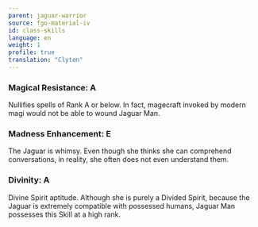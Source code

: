 ```yaml
---
parent: jaguar-warrior
source: fgo-material-iv
id: class-skills
language: en
weight: 1
profile: true
translation: "Clyton"
---
```


### Magical Resistance: A

Nullifies spells of Rank A or below. In fact, magecraft invoked by modern magi would not be able to wound Jaguar Man.

### Madness Enhancement: E

The Jaguar is whimsy. Even though she thinks she can comprehend conversations, in reality, she often does not even understand them.

### Divinity: A

Divine Spirit aptitude.
Although she is purely a Divided Spirit, because the Jaguar is extremely compatible with possessed humans, Jaguar Man possesses this Skill at a high rank.
